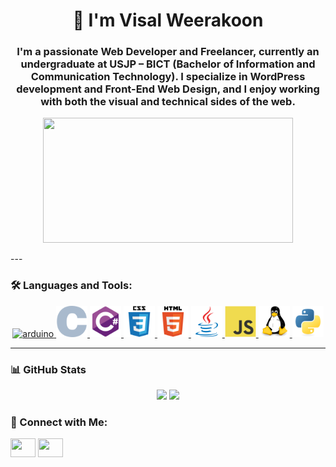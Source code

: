 <h1 align="center">👋 I'm Visal Weerakoon</h1>

<h3 align="center">
  I'm a passionate Web Developer and Freelancer, currently an undergraduate at USJP – BICT (Bachelor of Information and Communication Technology). I specialize in WordPress development and Front-End Web Design, and I enjoy working with both the visual and technical sides of the web.
</h3>


<p align="center">
  <img src="https://github.com/your-username/your-repo-name/raw/main/assets/scrolling-icons.svg" width="400" height="200" />
</p>
---

### 🛠 Languages and Tools:

<p align="center">
  <a href="https://www.arduino.cc/" target="_blank"> <img src="https://cdn.worldvectorlogo.com/logos/arduino-1.svg" alt="arduino" width="50" height="50"/> </a>
  <a href="https://www.cprogramming.com/" target="_blank"> <img src="https://raw.githubusercontent.com/devicons/devicon/master/icons/c/c-original.svg" alt="c" width="50" height="50"/> </a>
  <a href="https://www.w3schools.com/cs/" target="_blank"> <img src="https://raw.githubusercontent.com/devicons/devicon/master/icons/csharp/csharp-original.svg" alt="csharp" width="50" height="50"/> </a>
  <a href="https://www.w3schools.com/css/" target="_blank"> <img src="https://raw.githubusercontent.com/devicons/devicon/master/icons/css3/css3-original-wordmark.svg" alt="css3" width="50" height="50"/> </a>
  <a href="https://www.w3.org/html/" target="_blank"> <img src="https://raw.githubusercontent.com/devicons/devicon/master/icons/html5/html5-original-wordmark.svg" alt="html5" width="50" height="50"/> </a>
  <a href="https://www.java.com" target="_blank"> <img src="https://raw.githubusercontent.com/devicons/devicon/master/icons/java/java-original.svg" alt="java" width="50" height="50"/> </a>
  <a href="https://developer.mozilla.org/en-US/docs/Web/JavaScript" target="_blank"> <img src="https://raw.githubusercontent.com/devicons/devicon/master/icons/javascript/javascript-original.svg" alt="javascript" width="50" height="50"/> </a>
  <a href="https://www.linux.org/" target="_blank"> <img src="https://raw.githubusercontent.com/devicons/devicon/master/icons/linux/linux-original.svg" alt="linux" width="50" height="50"/> </a>
  <a href="https://www.python.org" target="_blank"> <img src="https://raw.githubusercontent.com/devicons/devicon/master/icons/python/python-original.svg" alt="python" width="50" height="50"/> </a>
</p>

---




### 📊 GitHub Stats

<p align="center">
  <img height="200" src="https://github-readme-stats.vercel.app/api?username=visalweerakoon&show_icons=true&theme=radical&hide_border=true&title_color=FFFFFF&text_color=FFFFFF&icon_color=FFFFFF" />
  <img height="200" src="https://github-readme-stats.vercel.app/api/top-langs/?username=visalweerakoon&layout=donut&theme=radical&hide_border=true&title_color=FFFFFF&text_color=FFFFFF" />
</p>

### 🤝 Connect with Me:

<p align="left">
  <a href="https://linkedin.com/in/visalweerakoon" target="blank"><img src="https://raw.githubusercontent.com/rahuldkjain/github-profile-readme-generator/master/src/images/icons/Social/linked-in-alt.svg" height="30" width="40" /></a>
  <a href="https://fb.com/visalweerakoon" target="blank"><img src="https://raw.githubusercontent.com/rahuldkjain/github-profile-readme-generator/master/src/images/icons/Social/facebook.svg" height="30" width="40" /></a>
</p>
